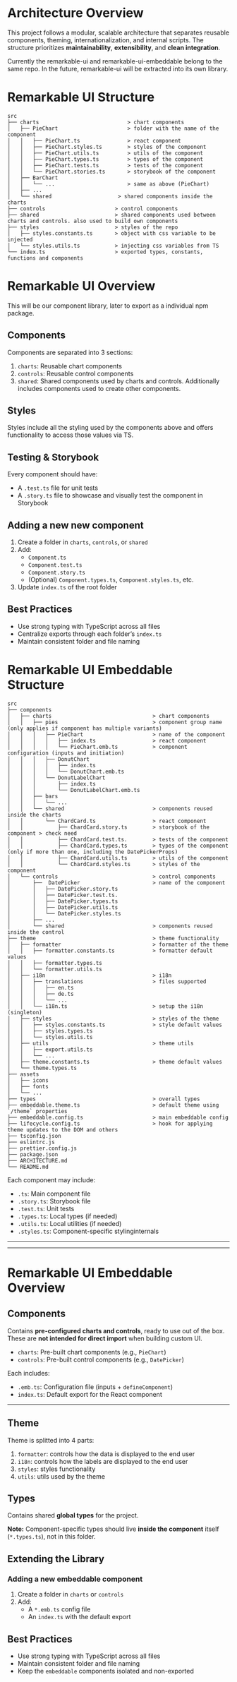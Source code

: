# Architecture Overview

This project follows a modular, scalable architecture that separates reusable components, theming, internationalization, and internal scripts. The structure prioritizes **maintainability**, **extensibility**, and **clean integration**.

Currently the remarkable-ui and remarkable-ui-embeddable belong to the same repo. In the future, remarkable-ui will be extracted into its own library.

# Remarkable UI Structure

```
src
├── charts                            > chart components
│   ├── PieChart                      > folder with the name of the component
│   │   ├── PieChart.ts               > react component
│   │   ├── PieChart.styles.ts        > styles of the component
│   │   ├── PieChart.utils.ts         > utils of the component
│   │   ├── PieChart.types.ts         > types of the component
│   │   ├── PieChart.tests.ts         > tests of the component
│   │   └── PieChart.stories.ts       > storybook of the component
│   ├── BarChart
│   │   └── ...                       > same as above (PieChart)
│   ├── ...
│   └── shared                     > shared components inside the charts
├── controls                      > control components
├── shared                        > shared components used between charts and controls. also used to build own components
├── styles                        > styles of the repo
│   ├── styles.constants.ts       > object with css variable to be injected
│   └── styles.utils.ts           > injecting css variables from TS
└── index.ts                      > exported types, constants, functions and components
```

# Remarkable UI Overview

This will be our component library, later to export as a individual npm package.

## Components

Components are separated into 3 sections:

1. `charts`: Reusable chart components
2. `controls`: Reusable control components
3. `shared`: Shared components used by charts and controls. Additionally includes components used to create other components.

## Styles

Styles include all the styling used by the components above and offers functionality to access those values via TS.

## Testing & Storybook

Every component should have:

- A `.test.ts` file for unit tests
- A `.story.ts` file to showcase and visually test the component in Storybook

## Adding a new new component

1. Create a folder in `charts`, `controls`, or `shared`
2. Add:
   - `Component.ts`
   - `Component.test.ts`
   - `Component.story.ts`
   - (Optional) `Component.types.ts`, `Component.styles.ts`, etc.
3. Update `index.ts` of the root folder

## Best Practices

- Use strong typing with TypeScript across all files
- Centralize exports through each folder’s `index.ts`
- Maintain consistent folder and file naming

# Remarkable UI Embeddable Structure

```
src
├── components
│   ├── charts                                > chart components
│   │   ├── pies                              > component group name (only applies if component has multiple variants)
│   │   │   ├── PieChart                      > name of the component
│   │   │   │   ├── index.ts                  > react component
│   │   │   │   └── PieChart.emb.ts           > component configuration (inputs and initiation)
│   │   │   ├── DonutChart
│   │   │   │   ├── index.ts
│   │   │   │   └── DonutChart.emb.ts
│   │   │   └── DonutLabelChart
│   │   │       ├── index.ts
│   │   │       └── DonutLabelChart.emb.ts
│   │   ├── bars
│   │   │   └── ...
│   │   └── shared                            > components reused inside the charts
│   │       └── ChardCard.ts                  > react component
│   │           ├── ChardCard.story.ts        > storybook of the component > check need
│   │           ├── ChardCard.test.ts.        > tests of the component
│   │           ├── ChardCard.types.ts        > types of the component (only if more than one, including the DatePickerProps)
│   │           ├── ChardCard.utils.ts        > utils of the component
│   │           └── ChardCard.styles.ts       > styles of the component
│   └── controls                              > control components
│       ├──  DatePicker                       > name of the component
│       │   ├── DatePicker.story.ts
│       │   ├── DatePicker.test.ts.
│       │   ├── DatePicker.types.ts
│       │   ├── DatePicker.utils.ts
│       │   └── DatePicker.styles.ts
│       ├── ...
│       └── shared                            > components reused inside the control
├── theme                                     > theme functionality
│   ├── formatter                             > formatter of the theme
│   │   ├── formatter.constants.ts            > formatter default values
│   │   ├── formatter.types.ts
│   │   └── formatter.utils.ts
│   ├── i18n                                  > i18n
│   │   ├── translations                      > files supported
│   │   │   ├── en.ts
│   │   │   ├── de.ts
│   │   │   └── ...
│   │   └── i18n.ts                           > setup the i18n (singleton)
│   ├── styles                                > styles of the theme
│   │   ├── styles.constants.ts               > style default values
│   │   ├── styles.types.ts
│   │   └── styles.utils.ts
│   ├── utils                                 > theme utils
│   │   ├── export.utils.ts
│   │   └── ...
│   ├── theme.constants.ts                    > theme default values
│   └── theme.types.ts
├── assets
│   ├── icons
│   ├── fonts
│   └── ...
├── types                                     > overall types
├── embeddable.theme.ts                       > default theme using `/theme` properties
├── embeddable.config.ts                      > main embeddable config
├── lifecycle.config.ts                       > hook for applying theme updates to the DOM and others
├── tsconfig.json
├── eslintrc.js
├── prettier.config.js
├── package.json
├── ARCHITECTURE.md
└── README.md
```

Each component may include:

- `.ts`: Main component file
- `.story.ts`: Storybook file
- `.test.ts`: Unit tests
- `.types.ts`: Local types (if needed)
- `.utils.ts`: Local utilities (if needed)
- `.styles.ts`: Component-specific stylinginternals

---

---

# Remarkable UI Embeddable Overview

## Components

Contains **pre-configured charts and controls**, ready to use out of the box. These are **not intended for direct import** when building custom UI.

- `charts`: Pre-built chart components (e.g., `PieChart`)
- `controls`: Pre-built control components (e.g., `DatePicker`)

Each includes:

- `.emb.ts`: Configuration file (inputs + `defineComponent`)
- `index.ts`: Default export for the React component

---

## Theme

Theme is splitted into 4 parts:

1. `formatter`: controls how the data is displayed to the end user
2. `i18n`: controls how the labels are displayed to the end user
3. `styles`: styles functionality
4. `utils`: utils used by the theme

## Types

Contains shared **global types** for the project.

**Note:** Component-specific types should live **inside the component** itself (`*.types.ts`), not in this folder.

## Extending the Library

### Adding a new embeddable component

1. Create a folder in `charts` or `controls`
2. Add:
   - A `*.emb.ts` config file
   - An `index.ts` with the default export

## Best Practices

- Use strong typing with TypeScript across all files
- Maintain consistent folder and file naming
- Keep the `embeddable` components isolated and non-exported
